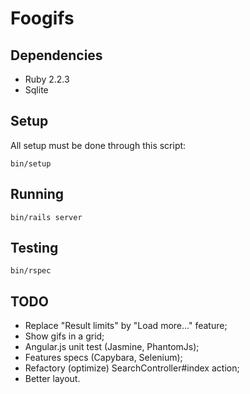 # Foogifs

## Dependencies

* Ruby 2.2.3
* Sqlite

## Setup

All setup must be done through this script:
```
bin/setup
```

## Running
```
bin/rails server
```

## Testing
```
bin/rspec
```

## TODO
* Replace "Result limits" by "Load more..." feature;
* Show gifs in a grid;
* Angular.js unit test (Jasmine, PhantomJs);
* Features specs (Capybara, Selenium);
* Refactory (optimize) SearchController#index action;
* Better layout.
